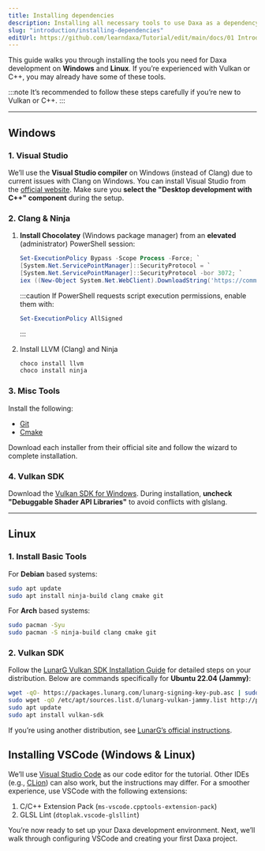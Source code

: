 ```yaml
---
title: Installing dependencies
description: Installing all necessary tools to use Daxa as a dependency
slug: "introduction/installing-dependencies"
editUrl: https://github.com/learndaxa/Tutorial/edit/main/docs/01 Introduction/01_Installing_dependencies.md
---
```


This guide walks you through installing the tools you need for Daxa development on **Windows** and **Linux**. If you’re experienced with Vulkan or C++, you may already have some of these tools.

:::note
It’s recommended to follow these steps carefully if you’re new to Vulkan or C++.
:::

---

## Windows

### 1. Visual Studio

We’ll use the **Visual Studio compiler** on Windows (instead of Clang) due to current issues with Clang on Windows. You can install Visual Studio from the [official website](https://visualstudio.microsoft.com/de/vs/community/). Make sure you **select the "Desktop development with C++" component** during the setup.

### 2. Clang & Ninja

1. **Install Chocolatey** (Windows package manager) from an **elevated** (administrator) PowerShell session:

    ```powershell
    Set-ExecutionPolicy Bypass -Scope Process -Force; `
    [System.Net.ServicePointManager]::SecurityProtocol = `
    [System.Net.ServicePointManager]::SecurityProtocol -bor 3072; `
    iex ((New-Object System.Net.WebClient).DownloadString('https://community.chocolatey.org/install.ps1'))
    ```

    :::caution
    If PowerShell requests script execution permissions, enable them with:

    ```powershell
    Set-ExecutionPolicy AllSigned
    ```

    :::

2. Install LLVM (Clang) and Ninja

    ```powershell
    choco install llvm
    choco install ninja
    ```

### 3. Misc Tools

Install the following:

- [Git](https://git-scm.com/downloads/win)
- [Cmake](https://cmake.org/download/)

Download each installer from their official site and follow the wizard to complete installation.

### 4. Vulkan SDK

Download the [Vulkan SDK for Windows](https://vulkan.lunarg.com/sdk/home#windows). During installation, **uncheck "Debuggable Shader API Libraries"** to avoid conflicts with glslang.

---

## Linux

### 1. Install Basic Tools

For **Debian** based systems:

```bash
sudo apt update
sudo apt install ninja-build clang cmake git
```

For **Arch** based systems:

```bash
sudo pacman -Syu
sudo pacman -S ninja-build clang cmake git
```

### 2. Vulkan SDK

Follow the [LunarG Vulkan SDK Installation Guide](https://vulkan.lunarg.com/doc/view/latest/linux/getting_started_ubuntu.html) for detailed steps on your distribution. Below are commands specifically for **Ubuntu 22.04 (Jammy)**:

```bash
wget -qO- https://packages.lunarg.com/lunarg-signing-key-pub.asc | sudo tee /etc/apt/trusted.gpg.d/lunarg.asc
sudo wget -qO /etc/apt/sources.list.d/lunarg-vulkan-jammy.list http://packages.lunarg.com/vulkan/lunarg-vulkan-jammy.list
sudo apt update
sudo apt install vulkan-sdk
```

If you’re using another distribution, see [LunarG’s official instructions](https://vulkan.lunarg.com/sdk/home#linux).

## Installing VSCode (Windows & Linux)

We’ll use [Visual Studio Code](https://code.visualstudio.com/download) as our code editor for the tutorial. Other IDEs (e.g., [CLion](https://www.jetbrains.com/clion/)) can also work, but the instructions may differ. For a smoother experience, use VSCode with the following extensions:

1. C/C++ Extension Pack (`ms-vscode.cpptools-extension-pack`)
2. GLSL Lint (`dtoplak.vscode-glsllint`)

You’re now ready to set up your Daxa development environment. Next, we’ll walk through configuring VSCode and creating your first Daxa project.
